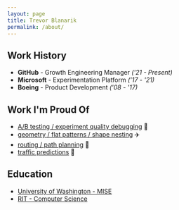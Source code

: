 ```yaml
---
layout: page
title: Trevor Blanarik
permalink: /about/
---
```

## Work History
- **GitHub** - Growth Engineering Manager _('21 - Present)_
- **Microsoft** - Experimentation Platform _('17 - '21)_
- **Boeing** - Product Development _('08 - '17)_
## Work I'm Proud Of
- [A/B testing / experiment quality debugging](https://www.microsoft.com/en-us/research/group/experimentation-platform-exp/articles/diagnosing-sample-ratio-mismatch-in-a-b-testing/) :microscope:
- [geometry / flat patterns / shape nesting](https://patents.google.com/patent/US10279928B2/en?inventor=blanarik&oq=inventor:blanarik) :airplane:  
- [routing / path planning](https://patents.google.com/patent/US9157746B2/en?inventor=blanarik&oq=inventor:blanarik) :ship:
- [traffic predictions](https://github.com/tblanarik/WSDOTTrafficData) :car:

## Education

- [University of Washington - MISE](https://ise.washington.edu/admissions/MISE)
- [RIT - Computer Science](https://www.rit.edu/computing/department-computer-science)